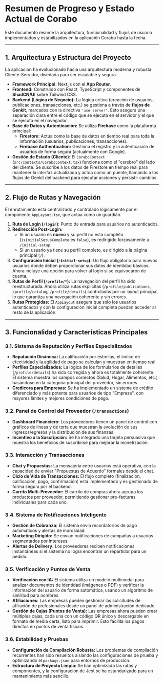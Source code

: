 # Resumen de Progreso y Estado Actual de Corabo

Este documento resume la arquitectura, funcionalidad y flujos de usuario implementados y estabilizados en la aplicación Corabo hasta la fecha.

---

## 1. Arquitectura y Estructura del Proyecto

La aplicación ha evolucionado hacia una arquitectura moderna y robusta Cliente-Servidor, diseñada para ser escalable y segura.

-   **Framework Principal:** Next.js con el **App Router**.
-   **Frontend:** Construido con React, TypeScript y componentes de **ShadCN/UI** sobre Tailwind CSS.
-   **Backend (Lógica de Negocio):** La lógica crítica (creación de usuarios, publicaciones, transacciones, etc.) se gestiona a través de **flujos de Genkit**, marcados con la directiva `'use server'`. Esto asegura una separación clara entre el código que se ejecuta en el servidor y el que se ejecuta en el navegador.
-   **Base de Datos y Autenticación:** Se utiliza **Firebase** como la plataforma principal:
    -   **Firestore:** Actúa como la base de datos en tiempo real para toda la información (usuarios, publicaciones, transacciones).
    -   **Firebase Authentication:** Gestiona el registro y la autenticación de usuarios de forma segura (actualmente con Google).
-   **Gestión de Estado (Cliente):** El `CoraboContext` (`src/contexts/CoraboContext.tsx`) funciona como el "cerebro" del lado del cliente. Se suscribe a los datos de Firestore en tiempo real para mantener la interfaz actualizada y actúa como un puente, llamando a los flujos de Genkit del backend para ejecutar acciones y persistir cambios.

---

## 2. Flujo de Rutas y Navegación

El enrutamiento está centralizado y controlado lógicamente por el componente `AppLayout.tsx`, que actúa como un guardián.

1.  **Ruta de Login (`/login`):** Punto de entrada para usuarios no autenticados.
2.  **Redirección Post-Login:**
    -   Si un usuario es **nuevo** y su perfil no está completo (`isInitialSetupComplete` es `false`), es redirigido forzosamente a `/initial-setup`.
    -   Si un usuario ya tiene su perfil completo, es dirigido a la página principal (`/`).
3.  **Configuración Inicial (`/initial-setup`):** Un flujo obligatorio para nuevos usuarios donde deben proporcionar sus datos de identidad básicos. Ahora incluye una opción para volver al login si se equivocaron de cuenta.
4.  **Rutas de Perfil (`/profile/*`):** La navegación del perfil ha sido reestructurada. Ahora utiliza rutas explícitas (`/profile/publications`, `/profile/catalog`, `/profile/details`) controladas por un layout principal, lo que garantiza una navegación coherente y sin errores.
5.  **Rutas Protegidas:** El `AppLayout` asegura que solo los usuarios autenticados y con la configuración inicial completa puedan acceder al resto de la aplicación.

---

## 3. Funcionalidad y Características Principales

### 3.1. Sistema de Reputación y Perfiles Especializados
-   **Reputación Dinámica:** La calificación por estrellas, el índice de efectividad y la agilidad de pago se calculan y muestran en tiempo real.
-   **Perfiles Especializados:** La lógica de los formularios de detalles (`/profile/details`) ha sido corregida y ahora es totalmente coherente. El sistema muestra los campos correctos (Salud, Hogar, Alimentos, etc.) basándose en la categoría principal del proveedor, sin errores.
-   **Credicora para Empresas:** Se ha implementado un sistema de crédito diferenciado y más potente para usuarios de tipo "Empresa", con mayores límites y mejores condiciones de pago.

### 3.2. Panel de Control del Proveedor (`/transactions`)
-   **Dashboard Financiero:** Los proveedores tienen un panel de control con gráficos de líneas y de torta que muestran la evolución de sus ingresos/egresos y la distribución de sus finanzas.
-   **Incentivo a la Suscripción:** Se ha integrado una tarjeta persuasiva que muestra los beneficios de suscribirse para mejorar la monetización.

### 3.3. Interacción y Transacciones
-   **Chat y Propuestas:** La mensajería entre usuarios está operativa, con la capacidad de enviar "Propuestas de Acuerdo" formales desde el chat.
-   **Ciclo de Vida de Transacciones:** El flujo completo (finalización, calificación, pago, confirmación) está implementado y es gestionado de forma segura por el backend.
-   **Carrito Multi-Proveedor:** El carrito de compras ahora agrupa los productos por proveedor, permitiendo gestionar pre-facturas individuales para cada uno.

### 3.4. Sistema de Notificaciones Inteligente
-   **Gestión de Cobranza:** El sistema envía recordatorios de pago automáticos y alertas de morosidad.
-   **Marketing Dirigido:** Se envían notificaciones de campañas a usuarios segmentados por intereses.
-   **Alertas de Delivery:** Los proveedores reciben notificaciones instantáneas si el sistema no logra encontrar un repartidor para un pedido.

### 3.5. Verificación y Puntos de Venta
-   **Verificación con IA:** El sistema utiliza un modelo multimodal para analizar documentos de identidad (imágenes o PDF) y verificar la información del usuario de forma automática, usando un algoritmo de similitud para nombres.
-   **Afiliaciones:** Las empresas pueden gestionar las solicitudes de afiliación de profesionales desde un panel de administración dedicado.
-   **Gestión de Cajas (Puntos de Venta):** Las empresas ahora pueden crear múltiples cajas, cada una con un código QR único y descargable en formato de media carta, listo para imprimir. Esto facilita los pagos directos en puntos de venta físicos.

### 3.6. Estabilidad y Pruebas
-   **Configuración de Compilación Robusta:** Los problemas de compilación recurrentes han sido resueltos aislando las configuraciones de prueba y optimizando el `package.json` para entornos de producción.
-   **Estructura de Proyecto Limpia:** Se han optimizado las rutas y componentes, y la configuración de Jest se ha estandarizado para un mantenimiento más sencillo.
